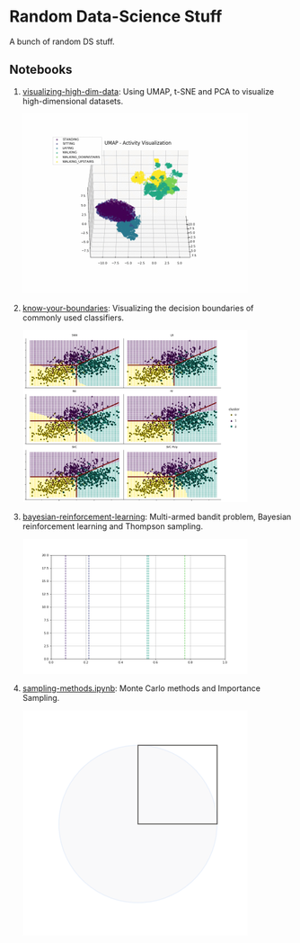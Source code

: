 # Random Data-Science Stuff

A bunch of random DS stuff.

## Notebooks

1. [visualizing-high-dim-data](https://github.com/AvivNavon/radss/blob/master/notebooks/visualizing-high-dim-data.ipynb): Using UMAP, t-SNE and PCA to visualize high-dimensional datasets.

    <img src="https://github.com/AvivNavon/radss/blob/master/images/umap.gif" width="400">
    
2. [know-your-boundaries](https://github.com/AvivNavon/radss/blob/master/notebooks/know-your-boundaries.ipynb): Visualizing the decision boundaries of commonly used classifiers.

    <img src="https://github.com/AvivNavon/radss/blob/master/images/boundaries.png" width="400">
    
3. [bayesian-reinforcement-learning](https://github.com/AvivNavon/radss/blob/master/notebooks/bayesian-reinforcement-learning.ipynb):
    Multi-armed bandit problem, Bayesian reinforcement learning and Thompson sampling.
    
    <img src="https://github.com/AvivNavon/radss/blob/master/images/ts-brl.gif" width="400">
    
4. [sampling-methods.ipynb](https://github.com/AvivNavon/radss/blob/master/notebooks/sampling-methods.ipynb): Monte Carlo methods and Importance Sampling.
    
    ![](images/mc-pi.gif)


